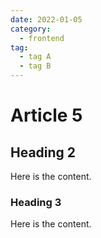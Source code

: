 ```yaml
---
date: 2022-01-05
category:
  - frontend
tag:
  - tag A
  - tag B
---
```


# Article 5

## Heading 2

Here is the content.

### Heading 3

Here is the content.
